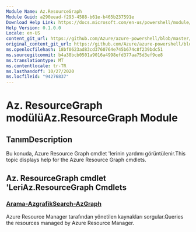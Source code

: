 ```yaml
---
Module Name: Az.ResourceGraph
Module Guid: a290eead-f293-4588-b61e-b465b237591e
Download Help Link: https://docs.microsoft.com/en-us/powershell/module/az.resourcegraph
Help Version: 0.1.0.0
Locale: en-US
content_git_url: https://github.com/Azure/azure-powershell/blob/master/src/ResourceGraph/ResourceGraph/help/Az.ResourceGraph.md
original_content_git_url: https://github.com/Azure/azure-powershell/blob/master/src/ResourceGraph/ResourceGraph/help/Az.ResourceGraph.md
ms.openlocfilehash: 18bf0623ad83cd3760764e745b674c8f239bdc51
ms.sourcegitcommit: b4a38bcb0501a9016a4998efd377aa75d3ef9ce8
ms.translationtype: MT
ms.contentlocale: tr-TR
ms.lasthandoff: 10/27/2020
ms.locfileid: "94276837"
---
```

# <span data-ttu-id="8de86-101">Az. ResourceGraph modülü</span><span class="sxs-lookup"><span data-stu-id="8de86-101">Az.ResourceGraph Module</span></span>
## <span data-ttu-id="8de86-102">Tanım</span><span class="sxs-lookup"><span data-stu-id="8de86-102">Description</span></span>
<span data-ttu-id="8de86-103">Bu konuda, Azure Resource Graph cmdlet 'lerinin yardımı görüntülenir.</span><span class="sxs-lookup"><span data-stu-id="8de86-103">This topic displays help for the Azure Resource Graph cmdlets.</span></span>

## <span data-ttu-id="8de86-104">Az. ResourceGraph cmdlet 'Leri</span><span class="sxs-lookup"><span data-stu-id="8de86-104">Az.ResourceGraph Cmdlets</span></span>
### [<span data-ttu-id="8de86-105">Arama-Azgrafik</span><span class="sxs-lookup"><span data-stu-id="8de86-105">Search-AzGraph</span></span>](Search-AzGraph.md)
<span data-ttu-id="8de86-106">Azure Resource Manager tarafından yönetilen kaynakları sorgular.</span><span class="sxs-lookup"><span data-stu-id="8de86-106">Queries the resources managed by Azure Resource Manager.</span></span>

